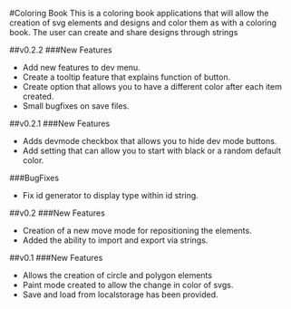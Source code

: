 #Coloring Book
This is a coloring book applications that will allow the creation of svg elements and designs and color them as with a coloring book.
The user can create and share designs through strings

##v0.2.2
###New Features

- Add new features to dev menu.
- Create a tooltip feature that explains function of button.
- Create option that allows you to have a different color after each item created.
- Small bugfixes on save files.

##v0.2.1
###New Features

- Adds devmode checkbox that allows you to hide dev mode buttons.
- Add setting that can allow you to start with black or a random default color.

###BugFixes

- Fix id generator to display type within id string.

##v0.2
###New Features

- Creation of a new move mode for repositioning the elements.
- Added the ability to import and export via strings.

##v0.1
###New Features

- Allows the creation of circle and polygon elements
- Paint mode created to allow the change in color of svgs.
- Save and load from localstorage has been provided.
